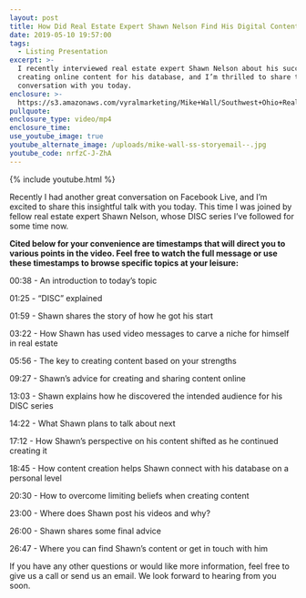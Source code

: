 ```yaml
---
layout: post
title: How Did Real Estate Expert Shawn Nelson Find His Digital Content Niche?
date: 2019-05-10 19:57:00
tags:
  - Listing Presentation
excerpt: >-
  I recently interviewed real estate expert Shawn Nelson about his success in
  creating online content for his database, and I’m thrilled to share this
  conversation with you today.
enclosure: >-
  https://s3.amazonaws.com/vyralmarketing/Mike+Wall/Southwest+Ohio+Real+Estate+Expert-+Real+Estate+Expert+Shawn+Nelson+Shares+His+Success+Story.mp4
pullquote:
enclosure_type: video/mp4
enclosure_time:
use_youtube_image: true
youtube_alternate_image: /uploads/mike-wall-ss-storyemail--.jpg
youtube_code: nrfzC-J-ZhA
---
```


{% include youtube.html %}

Recently I had another great conversation on Facebook Live, and I’m excited to share this insightful talk with you today. This time I was joined by fellow real estate expert Shawn Nelson, whose DISC series I’ve followed for some time now.

**Cited below for your convenience are timestamps that will direct you to various points in the video. Feel free to watch the full message or use these timestamps to browse specific topics at your leisure:&nbsp;**

00:38 - An introduction to today’s topic

01:25 - “DISC” explained

01:59 - Shawn shares the story of how he got his start

03:22 - How Shawn has used video messages to carve a niche for himself in real estate

05:56 - The key to creating content based on your strengths&nbsp;

09:27 - Shawn’s advice for creating and sharing content online

13:03 - Shawn explains how he discovered the intended audience for his DISC series

14:22 - What Shawn plans to talk about next

17:12 - How Shawn’s perspective on his content shifted as he continued creating it

18:45 - How content creation helps Shawn connect with his database on a personal level

20:30 - How to overcome limiting beliefs when creating content

23:00 - Where does Shawn post his videos and why?

26:00 - Shawn shares some final advice

26:47 - Where you can find Shawn’s content or get in touch with him

If you have any other questions or would like more information, feel free to give us a call or send us an email. We look forward to hearing from you soon.&nbsp;